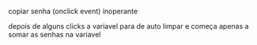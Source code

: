 copiar senha (onclick event) inoperante

depois de alguns clicks a variavel para de auto limpar e começa apenas a somar as senhas na variavel
